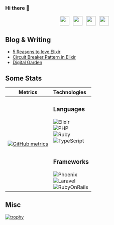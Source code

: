 ### Hi there 👋
<p align='center'>
<a href="https://dev.to/allanmacgregor"><img height="30" src="https://raw.githubusercontent.com/stephenajulu/WaylonWalker/main/icon/dev.png"></a>&nbsp;&nbsp;
<a href="https://twitter.com/allanmacgregor"><img height="30" src="https://github.com/stephenajulu/WaylonWalker/blob/main/icon/twitter.png?raw=true"></a>&nbsp;&nbsp;
<a href="https://instagram.com/allanmacgregor"><img height="30" src="https://github.com/stephenajulu/WaylonWalker/blob/main/icon/instagram.jpg?raw=true"></a>&nbsp;&nbsp;
<a href="https://www.linkedin.com/in/allanmacgregor/"><img height="30" src="https://github.com/stephenajulu/WaylonWalker/blob/main/icon/linkedin.png?raw=true"></a>
</p>

## Blog & Writing

- [5 Reasons to love Elixir](https://allanmacgregor.com/posts/5-reasons-to-love-elixir)
- [Circuit Breaker Pattern in Elixir](https://allanmacgregor.com/posts/circuit-breaker-pattern-in-elixir)
- [Digital Garden](https://publish.obsidian.md/allanmacgregor/)


## Some Stats

| Metrics                             |          Technologies               |
| :---------------------------------: | :--------------------------------- |
|[![GitHub metrics](https://metrics.lecoq.io/amacgregor?languages=1&isocalendar=1&followup=1&pagespeed=1)](https://github.com/lowlighter/metrics) |<h3>Languages</h3> ![Elixir](https://img.shields.io/badge/Elixir-Proficient-4B275F?style=for-the-badge&logo=elixir) <br/> ![PHP](https://img.shields.io/badge/PHP-Expert-777BB4?style=for-the-badge&logo=PHP) <br/> ![Ruby](https://img.shields.io/badge/Ruby-Competent-CC342D?style=for-the-badge&logo=Ruby) <br/> ![TypeScript](https://img.shields.io/badge/TypeScript-Competent-3178C6?style=for-the-badge&logo=TypeScript) <br/><br/><h3>Frameworks</h3> ![Phoenix](https://img.shields.io/badge/Phoenix-Proficient-FF6900?style=for-the-badge&logo=elixir) <br/> ![Laravel](https://img.shields.io/badge/Laravel-Proficient-FF2D20?style=for-the-badge&logo=laravel) <br/>  ![RubyOnRails](https://img.shields.io/badge/RubyOnRails-Competent-CC0000?style=for-the-badge&logo=ruby%20on%20rails) |


## Misc
[![trophy](https://github-profile-trophy.vercel.app/?username=amacgregor&column=8)](https://github.com/ryo-ma/github-profile-trophy)
